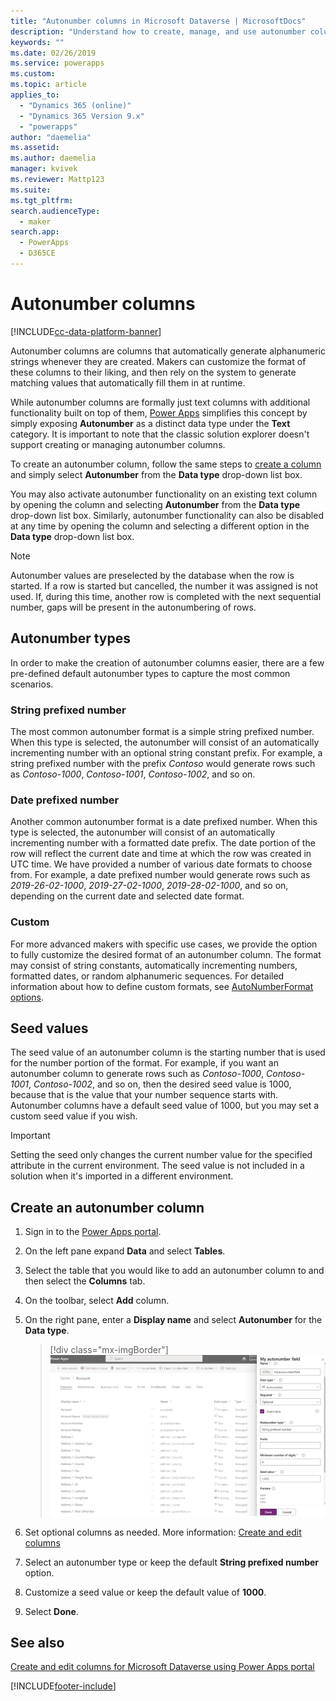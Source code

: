 ```yaml
---
title: "Autonumber columns in Microsoft Dataverse | MicrosoftDocs"
description: "Understand how to create, manage, and use autonumber columns"
keywords: ""
ms.date: 02/26/2019
ms.service: powerapps
ms.custom: 
ms.topic: article
applies_to: 
  - "Dynamics 365 (online)"
  - "Dynamics 365 Version 9.x"
  - "powerapps"
author: "daemelia"
ms.assetid:
ms.author: daemelia
manager: kvivek
ms.reviewer: Mattp123
ms.suite: 
ms.tgt_pltfrm: 
search.audienceType: 
  - maker
search.app: 
  - PowerApps
  - D365CE
---
```

# Autonumber columns

[!INCLUDE[cc-data-platform-banner](../../includes/cc-data-platform-banner.md)]

Autonumber columns are columns that automatically generate alphanumeric strings whenever they are created. Makers can customize the format of these columns to their liking, and then rely on the system to generate matching values that automatically fill them in at runtime.

While autonumber columns are formally just text columns with additional functionality built on top of them, [Power Apps](https://make.powerapps.com/?utm_source=padocs&utm_medium=linkinadoc&utm_campaign=referralsfromdoc) simplifies this concept by simply exposing **Autonumber** as a distinct data type under the **Text** category. It is important to note that the classic solution explorer doesn't support creating or managing autonumber columns.

To create an autonumber column, follow the same steps to [create a column](create-edit-field-portal.md#create-a-column) and simply select **Autonumber** from the **Data type** drop-down list box. 

You may also activate autonumber functionality on an existing text column by opening the column and selecting **Autonumber** from the **Data type** drop-down list box. Similarly, autonumber functionality can also be disabled at any time by opening the column and selecting a different option in the **Data type** drop-down list box.

> [!NOTE]
>Autonumber values are preselected by the database when the row is started. If a row is started but cancelled, the number it was assigned is not used. If, during this time, another row is completed with the next sequential number, gaps will be present in the autonumbering of rows.

## Autonumber types

In order to make the creation of autonumber columns easier, there are a few pre-defined default autonumber types to capture the most common scenarios. 

### String prefixed number

The most common autonumber format is a simple string prefixed number. When this type is selected, the autonumber will consist of an automatically incrementing number with an optional string constant prefix. 
For example, a string prefixed number with the prefix *Contoso* would generate rows such as *Contoso-1000*, *Contoso-1001*, *Contoso-1002*, and so on.

### Date prefixed number

Another common autonumber format is a date prefixed number. When this type is selected, the autonumber will consist of an automatically incrementing number with a formatted date prefix. The date portion of the row will reflect the current date and time at which the row was created in UTC time. We have provided a number of various date formats to choose from.
For example, a date prefixed number would generate rows such as *2019-26-02-1000*, *2019-27-02-1000*, *2019-28-02-1000*, and so on, depending on the current date and selected date format.

### Custom

For more advanced makers with specific use cases, we provide the option to fully customize the desired format of an autonumber column. The format may consist of string constants, automatically incrementing numbers, formatted dates, or random alphanumeric sequences.
For detailed information about how to define custom formats, see [AutoNumberFormat options](/dynamics365/customer-engagement/developer/create-auto-number-attributes#autonumberformat-options).

## Seed values

The seed value of an autonumber column is the starting number that is used for the number portion of the format. 
For example, if you want an autonumber column to generate rows such as *Contoso-1000*, *Contoso-1001*, *Contoso-1002*, and so on, then the desired seed value is 1000, because that is the value that your number sequence starts with. 
Autonumber columns have a default seed value of 1000, but you may set a custom seed value if you wish. 


> [!IMPORTANT]
> Setting the seed only changes the current number value for the specified attribute in the current environment. The seed value is not included in a solution when it's imported in a different environment. 

## Create an autonumber column
  
1.  Sign in to the [Power Apps portal](https://make.powerapps.com/?utm_source=padocs&utm_medium=linkinadoc&utm_campaign=referralsfromdoc).
  
2.  On the left pane expand **Data** and select **Tables**.
  
3.  Select the table that you would like to add an autonumber column to and then select the **Columns** tab.
  
4.  On the toolbar, select **Add** column.  
  
5.  On the right pane, enter a **Display name** and select **Autonumber** for the **Data type**.

    > [!div class="mx-imgBorder"] 
    > ![Create an autonumber column](media/create-autonumber-field.png "Create an autonumber column")
  
6. Set optional columns as needed. More information: [Create and edit columns](create-edit-field-portal.md#create-a-column)

7. Select an autonumber type or keep the default **String prefixed number** option.

8. Customize a seed value or keep the default value of **1000**.

9. Select **Done**.

## See also
 [Create and edit columns for Microsoft Dataverse using Power Apps portal](create-edit-field-portal.md)


[!INCLUDE[footer-include](../../includes/footer-banner.md)]